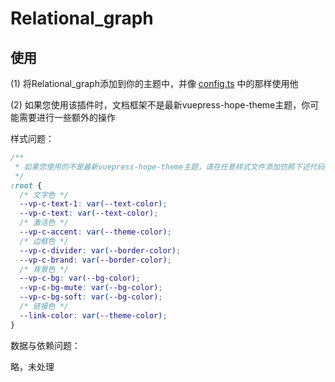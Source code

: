 # Relational_graph

## 使用

(1) 将Relational_graph添加到你的主题中，并像 [config.ts](https://github.com/erduotong/erduotong.github.io/blob/main/src/.vuepress/config.ts) 中的那样使用他

(2) 如果您使用该插件时，文档框架不是最新vuepress-hope-theme主题，你可能需要进行一些额外的操作

样式问题：

```css
/**
 * 如果您使用的不是最新vuepress-hope-theme主题，请在任意样式文件添加仿照下述代码补全css变量
 */
:root {
  /* 文字色 */
  --vp-c-text-1: var(--text-color);
  --vp-c-text: var(--text-color);
  /* 激活色 */
  --vp-c-accent: var(--theme-color);
  /* 边框色 */
  --vp-c-divider: var(--border-color);
  --vp-c-brand: var(--border-color);
  /* 背景色 */
  --vp-c-bg: var(--bg-color);
  --vp-c-bg-mute: var(--bg-color);
  --vp-c-bg-soft: var(--bg-color);
  /* 链接色 */
  --link-color: var(--theme-color);
}
```

数据与依赖问题：

略，未处理
